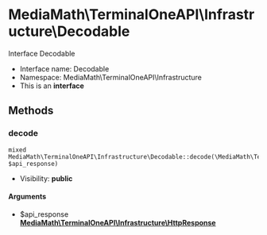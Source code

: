 MediaMath\TerminalOneAPI\Infrastructure\Decodable
===============

Interface Decodable




* Interface name: Decodable
* Namespace: MediaMath\TerminalOneAPI\Infrastructure
* This is an **interface**






Methods
-------


### decode

    mixed MediaMath\TerminalOneAPI\Infrastructure\Decodable::decode(\MediaMath\TerminalOneAPI\Infrastructure\HttpResponse $api_response)





* Visibility: **public**


#### Arguments
* $api_response **[MediaMath\TerminalOneAPI\Infrastructure\HttpResponse](MediaMath-TerminalOneAPI-Infrastructure-HttpResponse.md)**


